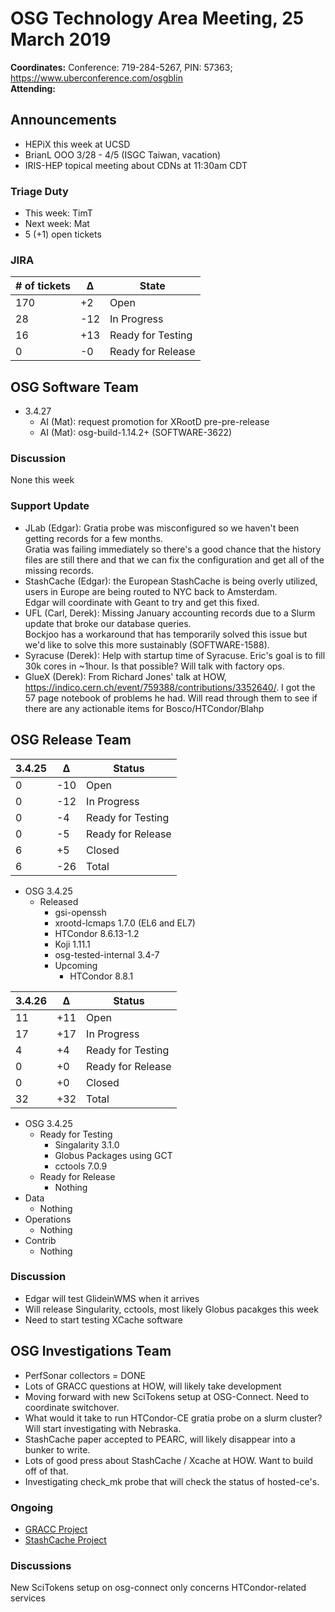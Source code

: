 # OSG Technology Area Meeting, 25 March 2019

**Coordinates:** Conference: 719-284-5267, PIN: 57363; <https://www.uberconference.com/osgblin>  
**Attending:**   


## Announcements

-   HEPiX this week at UCSD
-   BrianL OOO 3/28 - 4/5 (ISGC Taiwan, vacation)
-   IRIS-HEP topical meeting about CDNs at 11:30am CDT


### Triage Duty

-   This week: TimT
-   Next week: Mat
-   5 (+1) open tickets


### JIRA

| # of tickets | &Delta; | State             |
|------------ |------- |----------------- |
| 170          | +2      | Open              |
| 28           | -12     | In Progress       |
| 16           | +13     | Ready for Testing |
| 0            | -0      | Ready for Release |


## OSG Software Team

-   3.4.27  
    -   AI (Mat): request promotion for XRootD pre-pre-release
    -   AI (Mat): osg-build-1.14.2+ (SOFTWARE-3622)


### Discussion

None this week  


### Support Update

-   JLab (Edgar): Gratia probe was misconfigured so we haven't been getting records for a few months.  
    Gratia was failing immediately so there's a good chance that the history files are still there and that we can fix the configuration and get all of the missing records.
-   StashCache (Edgar): the European StashCache is being overly utilized, users in Europe are being routed to NYC back to Amsterdam.  
    Edgar will coordinate with Geant to try and get this fixed.
-   UFL (Carl, Derek): Missing January accounting records due to a Slurm update that broke our database queries.  
    Bockjoo has a workaround that has temporarily solved this issue but we'd like to solve this more sustainably (SOFTWARE-1588).
- 	Syracuse (Derek): Help with startup time of Syracuse.  Eric's goal is to fill 30k cores in ~1hour.  Is that possible?  Will talk with factory ops.
-   GlueX (Derek): From Richard Jones' talk at HOW, https://indico.cern.ch/event/759388/contributions/3352640/.  I got the 57 page notebook of problems he had.  Will read through them to see if there are any actionable items for Bosco/HTCondor/Blahp


## OSG Release Team

| 3.4.25 | &Delta; | Status            |
|------ |------- |----------------- |
| 0      | -10     | Open              |
| 0      | -12     | In Progress       |
| 0      | -4      | Ready for Testing |
| 0      | -5      | Ready for Release |
| 6      | +5      | Closed            |
| 6      | -26     | Total             |

-   OSG 3.4.25  
    -   Released  
        -   gsi-openssh
        -   xrootd-lcmaps 1.7.0 (EL6 and EL7)
        -   HTCondor 8.6.13-1.2
        -   Koji 1.11.1
        -   osg-tested-internal 3.4-7
        -   Upcoming  
            -   HTCondor 8.8.1

| 3.4.26 | &Delta; | Status            |
|------ |------- |----------------- |
| 11     | +11     | Open              |
| 17     | +17     | In Progress       |
| 4      | +4      | Ready for Testing |
| 0      | +0      | Ready for Release |
| 0      | +0      | Closed            |
| 32     | +32     | Total             |

-   OSG 3.4.25  
    -   Ready for Testing  
        -   Singalarity 3.1.0
        -   Globus Packages using GCT
        -   cctools 7.0.9
    -   Ready for Release  
        -   Nothing
-   Data  
    -   Nothing
-   Operations  
    -   Nothing
-   Contrib  
    -   Nothing


### Discussion

-   Edgar will test GlideinWMS when it arrives
-   Will release Singularity, cctools, most likely Globus pacakges this week
-   Need to start testing XCache software


## OSG Investigations Team

-   PerfSonar collectors = DONE
-   Lots of GRACC questions at HOW, will likely take development
-   Moving forward with new SciTokens setup at OSG-Connect.  Need to coordinate switchover.
-   What would it take to run HTCondor-CE gratia probe on a slurm cluster?  Will start investigating with Nebraska.
-   StashCache paper accepted to PEARC, will likely disappear into a bunker to write.
-   Lots of good press about StashCache / Xcache at HOW.  Want to build off of that.
-   Investigating check_mk probe that will check the status of hosted-ce's.


### Ongoing

-   [GRACC Project](https://opensciencegrid.atlassian.net/projects/GRACC)
-   [StashCache Project](http://opensciencegrid.org/docs/data/stashcache/overview/)


### Discussions

New SciTokens setup on osg-connect only concerns HTCondor-related services
